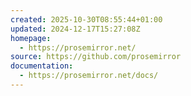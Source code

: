 ```yaml
---
created: 2025-10-30T08:55:44+01:00
updated: 2024-12-17T15:27:08Z
homepage:
  - https://prosemirror.net/
source: https://github.com/prosemirror
documentation:
  - https://prosemirror.net/docs/
---
```


